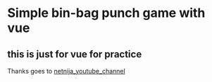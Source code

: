 # Simple bin-bag punch game with vue
## this is just for vue for practice 
Thanks goes to [netnija_youtube_channel](https://www.youtube.com/watch?v=WjfpQlVem-8)
